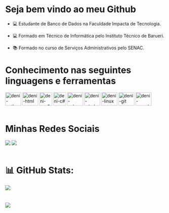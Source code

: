 # Seja bem vindo ao meu Github

- 💻 Estudante de Banco de Dados na Faculdade Impacta de Tecnologia.
  
- 💻 Formado em Técnico de Informática pelo Instituto Técnico de Barueri.

- 📚 Formado no curso de Serviços Administrativos pelo SENAC.

# Conhecimento nas seguintes linguagens e ferramentas 
<div style="display: inline_block">
  <img align="center" alt="deni-python" height="42" width="50" src="https://cdn.jsdelivr.net/gh/devicons/devicon@latest/icons/python/python-original.svg">  
  <img align="center" alt="deni-html" height="42" width="50" src="https://cdn.jsdelivr.net/gh/devicons/devicon@latest/icons/html5/html5-original.svg">
  <img align="center" alt="deni-css3" height="42" width="40" src="https://cdn.jsdelivr.net/gh/devicons/devicon@latest/icons/css3/css3-original.svg">
  <img align="center" alt="deni-c#" height="42" width="40" src="https://cdn.jsdelivr.net/gh/devicons/devicon@latest/icons/csharp/csharp-original.svg">
  <img align="center" alt="deni-sqlserver" height="42" width="50" src="https://cdn.jsdelivr.net/gh/devicons/devicon@latest/icons/microsoftsqlserver/microsoftsqlserver-original.svg">
  <img align="center" alt="deni-windows" height="42" width="50" src="https://cdn.jsdelivr.net/gh/devicons/devicon@latest/icons/windows11/windows11-original.svg">
  <img align="center" alt="deni-linux" height="42" width="50" src="https://cdn.jsdelivr.net/gh/devicons/devicon@latest/icons/linux/linux-original.svg">
  <img align="center" alt="deni-git" height="42" width="50" src="https://cdn.jsdelivr.net/gh/devicons/devicon@latest/icons/git/git-original.svg">
  <img align="center" alt="deni-vscode" height="42" width="50" src="https://cdn.jsdelivr.net/gh/devicons/devicon@latest/icons/vscode/vscode-original.svg">
</div>
    
<br>

# Minhas Redes Sociais
<div>
  <a href="https://www.linkedin.com/in/denilson-sousa-silva--/" target="_blank"><img src="https://img.shields.io/badge/LinkedIn-0077B5?style=for-the-badge&logo=linkedin&logoColor=white" target="_blank"></a>
  <a href="https://www.instagram.com/denii_ssiilva" target="_blank"><img src="https://img.shields.io/badge/Instagram-E4405F?style=for-the-badge&logo=instagram&logoColor=white" target="_blank"></a>  
</div><br>

# 📊 GitHub Stats:
![](https://github-readme-stats.vercel.app/api?username=denilsonssilva&show_icons=true&theme=dark&hide_border=false&include_all_commits=false&count_private=true)
#
![](https://github-readme-stats.vercel.app/api/top-langs/?username=denilsonssilva&theme=dark&hide_border=false&include_all_commits=false&count_private=true&layout=compact)
